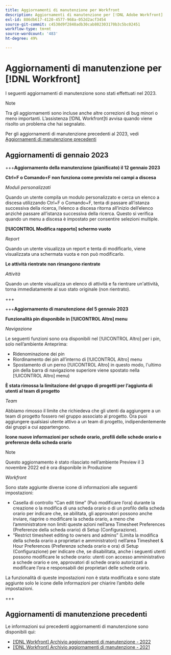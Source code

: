 ```yaml
---
title: Aggiornamenti di manutenzione per Workfront
description: Aggiornamenti di manutenzione per [!DNL Adobe Workfront]
exl-id: 886db617-4120-4577-968a-052d2acf3454
source-git-commit: c4530d9f2848adb30cab802303170b3c5bc02451
workflow-type: tm+mt
source-wordcount: '483'
ht-degree: 49%

---
```


# Aggiornamenti di manutenzione per [!DNL Workfront]

I seguenti aggiornamenti di manutenzione sono stati effettuati nel 2023.

>[!NOTE]
>
>Tra gli aggiornamenti sono incluse anche altre correzioni di bug minori o meno importanti. L’assistenza [!DNL Workfront]ti avvisa quando viene risolto un problema che hai segnalato.

Per gli aggiornamenti di manutenzione precedenti al 2023, vedi [Aggiornamenti di manutenzione precedenti](#previous-maintenance-updates)

## Aggiornamenti di gennaio 2023

+++**Aggiornamento della manutenzione (pianificato) il 12 gennaio 2023**

**Ctrl+F o Comando+F non funziona come previsto nei campi a discesa**

_Moduli personalizzati_

Quando un utente compila un modulo personalizzato e cerca un elenco a discesa utilizzando Ctrl+F o Comando+F, tenta di passare all’istanza successiva della ricerca, l’elenco a discesa ritorna all’inizio dell’elenco anziché passare all’istanza successiva della ricerca. Questo si verifica quando un menu a discesa è impostato per consentire selezioni multiple.

**[!UICONTROL Modifica rapporto] schermo vuoto**

_Report_

Quando un utente visualizza un report e tenta di modificarlo, viene visualizzata una schermata vuota e non può modificarlo.

**Le attività rientrate non rimangono rientrate**

_Attività_

Quando un utente visualizza un elenco di attività e fa rientrare un&#39;attività, torna immediatamente al suo stato originale (non rientrato).

+++

+++**Aggiornamento di manutenzione del 5 gennaio 2023**

**Funzionalità pin disponibile in [!UICONTROL Altro] menu**

_Navigazione_

Le seguenti funzioni sono ora disponibili nel [!UICONTROL Altro] per i pin, solo nell’ambiente Anteprima:

* Ridenominazione dei pin
* Riordinamento dei pin all’interno di [!UICONTROL Altro] menu
* Spostamento di un perno [!UICONTROL Altro] in questo modo, l&#39;ultimo pin della barra di navigazione superiore viene spostato nella [!UICONTROL Altro] menu)

**È stata rimossa la limitazione del gruppo di progetti per l’aggiunta di utenti al team di progetto**

_Team_

Abbiamo rimosso il limite che richiedeva che gli utenti da aggiungere a un team di progetto fossero nel gruppo associato al progetto. Ora puoi aggiungere qualsiasi utente attivo a un team di progetto, indipendentemente dai gruppi a cui appartengono.

**Icone nuove informazioni per schede orario, profili delle schede orario e preferenze della scheda orario**

>[!NOTE]
>
>Questo aggiornamento è stato rilasciato nell’ambiente Preview il 3 novembre 2022 ed è ora disponibile in Produzione

_Workfront_

Sono state aggiunte diverse icone di informazioni alle seguenti impostazioni:

* Casella di controllo “Can edit time” (Può modificare l’ora) durante la creazione o la modifica di una scheda orario o di un profilo della scheda orario per indicare che, se abilitata, gli approvatori possono anche inviare, riaprire o modificare la scheda orario, a meno che l’amministratore non limiti queste azioni nell’area Timesheet Preferences (Preferenze della scheda orario) di Setup (Configurazione).
* “Restrict timesheet editing to owners and admins” (Limita la modifica della scheda orario a proprietari e amministratori) nell’area Timesheet &amp; Hour Preferences (Preferenze scheda orario e ora) di Setup (Configurazione) per indicare che, se disabilitata, anche i seguenti utenti possono modificare le schede orario: utenti con accesso amministrativo a schede orario e ore, approvatori di schede orario autorizzati a modificare l’ora e responsabili dei proprietari delle schede orario.

La funzionalità di queste impostazioni non è stata modificata e sono state aggiunte solo le icone delle informazioni per chiarire l’ambito delle impostazioni.

+++

## Aggiornamenti di manutenzione precedenti

Le informazioni sui precedenti aggiornamenti di manutenzione sono disponibili qui:

* [[!DNL Workfront] Archivio aggiornamenti di manutenzione - 2022](2022-updates.md)
* [[!DNL Workfront] Archivio aggiornamenti di manutenzione - 2021](2021-updates.md)
